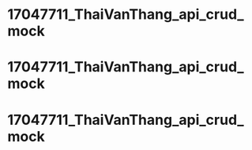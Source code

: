 # 17047711_ThaiVanThang_api_crud_mock
# 17047711_ThaiVanThang_api_crud_mock
# 17047711_ThaiVanThang_api_crud_mock
